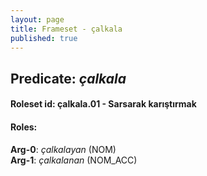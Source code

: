 ```yaml
---
layout: page
title: Frameset - çalkala
published: true
---
```

<h2>Predicate: <i>çalkala</i></h2>
<h4>Roleset id: çalkala.01 - Sarsarak karıştırmak<br>
<h4>Roles:</h4>
<b>Arg-0</b>: <i>çalkalayan</i>  (NOM) <br>
<b>Arg-1</b>: <i>çalkalanan</i>  (NOM_ACC) <br>
